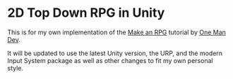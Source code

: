 # 2D Top Down RPG in Unity

This is for my own implementation of the [Make an RPG](https://github.com/oneManDev-io/Make-an-RPG-Game-in-Unity-2022) tutorial by [One Man Dev](https://github.com/oneManDev-io).

It will be updated to use the latest Unity version, the URP, and the modern Input System package as well as other changes to fit my own personal style.
